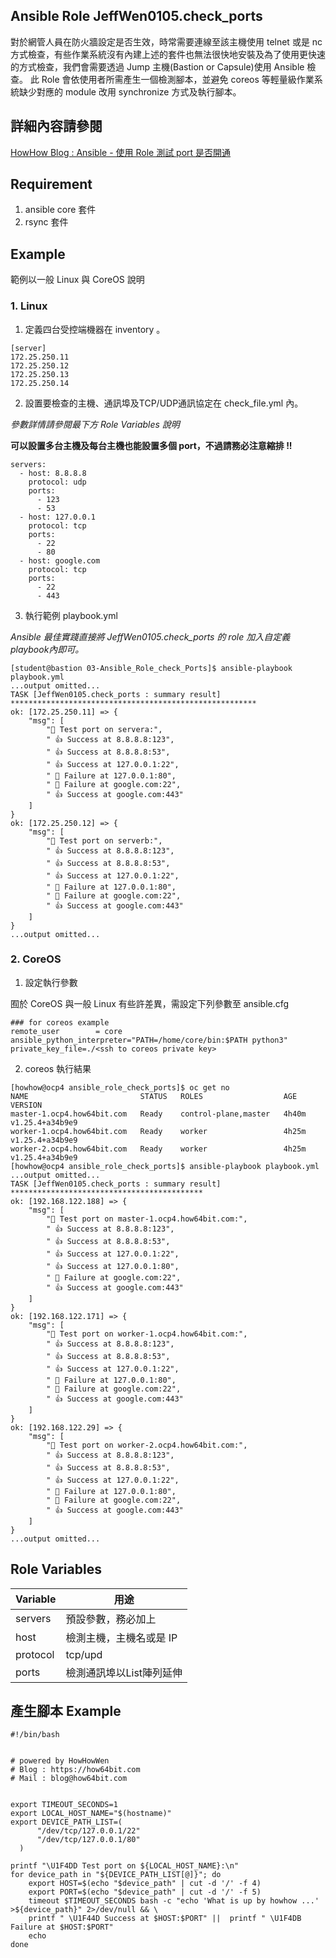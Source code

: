 ## Ansible Role JeffWen0105.check_ports

對於網管人員在防火牆設定是否生效，時常需要連線至該主機使用 telnet 或是 nc 方式檢查，有些作業系統沒有內建上述的套件也無法很快地安裝及為了使用更快速的方式檢查，我們會需要透過 Jump 主機(Bastion or Capsule)使用 Ansible 檢查。
此 Role 會依使用者所需產生一個檢測腳本，並避免 coreos 等輕量級作業系統缺少對應的 module 改用 synchronize 方式及執行腳本。


## 詳細內容請參閱

[HowHow Blog : Ansible - 使用 Role 測試 port 是否開通](https://how64bit.com/posts/ansible/2023/ansible-role-check-ports/)


## Requirement

1. ansible core 套件
2. rsync 套件




## Example

範例以一般 Linux 與 CoreOS 說明

### 1. Linux

1. 定義四台受控端機器在 inventory 。

```
[server]
172.25.250.11
172.25.250.12
172.25.250.13
172.25.250.14
```

2. 設置要檢查的主機、通訊埠及TCP/UDP通訊協定在 check_file.yml 內。

*參數詳情請參閱最下方 Role Variables 說明*

**可以設置多台主機及每台主機也能設置多個 port，不過請務必注意縮排 !!** 

```
servers:
  - host: 8.8.8.8
    protocol: udp
    ports:
      - 123
      - 53
  - host: 127.0.0.1
    protocol: tcp
    ports:
      - 22
      - 80
  - host: google.com
    protocol: tcp
    ports:
      - 22
      - 443
```

3. 執行範例 playbook.yml 

*Ansible 最佳實踐直接將 JeffWen0105.check_ports 的 role 加入自定義 playbook內即可。*

```
[student@bastion 03-Ansible_Role_check_Ports]$ ansible-playbook playbook.yml
...output omitted...
TASK [JeffWen0105.check_ports : summary result] *******************************************************
ok: [172.25.250.11] => {
    "msg": [
        "📝 Test port on servera:",
        " 👍 Success at 8.8.8.8:123",
        " 👍 Success at 8.8.8.8:53",
        " 👍 Success at 127.0.0.1:22",
        " 📛 Failure at 127.0.0.1:80",
        " 📛 Failure at google.com:22",
        " 👍 Success at google.com:443"
    ]
}
ok: [172.25.250.12] => {
    "msg": [
        "📝 Test port on serverb:",
        " 👍 Success at 8.8.8.8:123",
        " 👍 Success at 8.8.8.8:53",
        " 👍 Success at 127.0.0.1:22",
        " 📛 Failure at 127.0.0.1:80",
        " 📛 Failure at google.com:22",
        " 👍 Success at google.com:443"
    ]
}
...output omitted...
```

### 2. CoreOS

1. 設定執行參數

囿於 CoreOS 與一般 Linux 有些許差異，需設定下列參數至 ansible.cfg

```
### for coreos example
remote_user        = core
ansible_python_interpreter="PATH=/home/core/bin:$PATH python3"
private_key_file=./<ssh to coreos private key>
```

2. coreos 執行結果

```
[howhow@ocp4 ansible_role_check_ports]$ oc get no
NAME                         STATUS   ROLES                  AGE     VERSION
master-1.ocp4.how64bit.com   Ready    control-plane,master   4h40m   v1.25.4+a34b9e9
worker-1.ocp4.how64bit.com   Ready    worker                 4h25m   v1.25.4+a34b9e9
worker-2.ocp4.how64bit.com   Ready    worker                 4h25m   v1.25.4+a34b9e9
[howhow@ocp4 ansible_role_check_ports]$ ansible-playbook playbook.yml 
...output omitted...
TASK [JeffWen0105.check_ports : summary result] *******************************************
ok: [192.168.122.188] => {
    "msg": [
        "📝 Test port on master-1.ocp4.how64bit.com:",
        " 👍 Success at 8.8.8.8:123",
        " 👍 Success at 8.8.8.8:53",
        " 👍 Success at 127.0.0.1:22",
        " 👍 Success at 127.0.0.1:80",
        " 📛 Failure at google.com:22",
        " 👍 Success at google.com:443"
    ]
}
ok: [192.168.122.171] => {
    "msg": [
        "📝 Test port on worker-1.ocp4.how64bit.com:",
        " 👍 Success at 8.8.8.8:123",
        " 👍 Success at 8.8.8.8:53",
        " 👍 Success at 127.0.0.1:22",
        " 📛 Failure at 127.0.0.1:80",
        " 📛 Failure at google.com:22",
        " 👍 Success at google.com:443"
    ]
}
ok: [192.168.122.29] => {
    "msg": [
        "📝 Test port on worker-2.ocp4.how64bit.com:",
        " 👍 Success at 8.8.8.8:123",
        " 👍 Success at 8.8.8.8:53",
        " 👍 Success at 127.0.0.1:22",
        " 📛 Failure at 127.0.0.1:80",
        " 📛 Failure at google.com:22",
        " 👍 Success at google.com:443"
    ]
}
...output omitted...
```


## Role Variables


| Variable | 用途                     |
| -------- | ------------------------|
| servers  | 預設參數，務必加上        |
| host     | 檢測主機，主機名或是 IP   | 
| protocol | tcp/upd                 |
| ports    | 檢測通訊埠以List陣列延伸  |


## 產生腳本 Example

```
#!/bin/bash


# powered by HowHowWen
# Blog : https://how64bit.com
# Mail : blog@how64bit.com


export TIMEOUT_SECONDS=1
export LOCAL_HOST_NAME="$(hostname)"
export DEVICE_PATH_LIST=(
      "/dev/tcp/127.0.0.1/22"
      "/dev/tcp/127.0.0.1/80"
  )

printf "\U1F4DD Test port on ${LOCAL_HOST_NAME}:\n"
for device_path in "${DEVICE_PATH_LIST[@]}"; do
    export HOST=$(echo "$device_path" | cut -d '/' -f 4)
    export PORT=$(echo "$device_path" | cut -d '/' -f 5)
    timeout $TIMEOUT_SECONDS bash -c "echo 'What is up by howhow ...' >${device_path}" 2>/dev/null && \
    printf " \U1F44D Success at $HOST:$PORT" ||  printf " \U1F4DB Failure at $HOST:$PORT"
    echo 
done
```